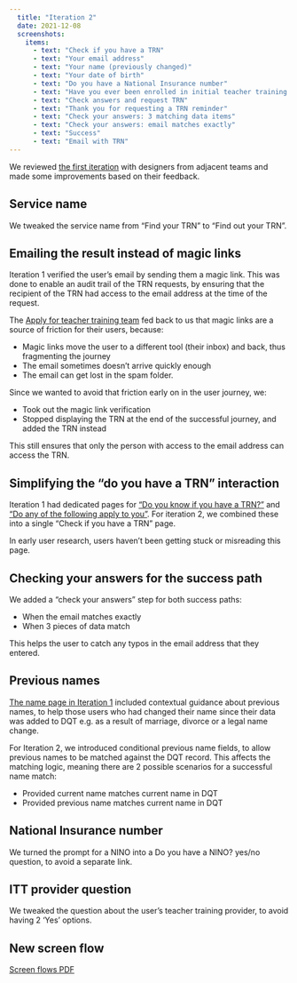 ```yaml
---
  title: "Iteration 2"
  date: 2021-12-08
  screenshots:
    items:
      - text: "Check if you have a TRN"
      - text: "Your email address"
      - text: "Your name (previously changed)"
      - text: "Your date of birth"
      - text: "Do you have a National Insurance number"
      - text: "Have you ever been enrolled in initial teacher training in England or Wales"
      - text: "Check answers and request TRN"
      - text: "Thank you for requesting a TRN reminder"
      - text: "Check your answers: 3 matching data items"
      - text: "Check your answers: email matches exactly"
      - text: "Success"
      - text: "Email with TRN"
---
```


We reviewed [the first iteration](/find-a-lost-trn/initial-design) with designers from adjacent teams and made some improvements based on their feedback.

## Service name

We tweaked the service name from “Find your TRN” to “Find out your TRN”.

## Emailing the result instead of magic links

Iteration 1 verified the user’s email by sending them a magic link. This was done to enable an audit trail of the TRN requests, by ensuring that the recipient of the TRN had access to the email address at the time of the request.

The [Apply for teacher training team](https://bat-design-history.netlify.app/apply-for-teacher-training/) fed back to us that magic links are a source of friction for their users, because:

* Magic links move the user to a different tool (their inbox) and back, thus fragmenting the journey
* The email sometimes doesn’t arrive quickly enough
* The email can get lost in the spam folder.

Since we wanted to avoid that friction early on in the user journey, we:

* Took out the magic link verification
* Stopped displaying the TRN at the end of the successful journey, and added the TRN instead

This still ensures that only the person with access to the email address can access the TRN.

## Simplifying the “do you have a TRN” interaction

Iteration 1 had dedicated pages for [“Do you know if you have a TRN?”](/find-a-lost-trn/initial-design/#do-you-know-if-you-have-a-trn) and [“Do any of the following apply to you”](/find-a-lost-trn/initial-design/#do-any-of-the-following-apply-to-you). For iteration 2, we combined these into a single “Check if you have a TRN” page.

In early user research, users haven’t been getting stuck or misreading this page.

## Checking your answers for the success path

We added a “check your answers” step for both success paths:

* When the email matches exactly
* When 3 pieces of data match

This helps the user to catch any typos in the email address that they entered.

## Previous names

[The name page in Iteration 1](/find-a-lost-trn/initial-design/#what-is-your-name) included contextual guidance about previous names, to help those users who had changed their name since their data was added to DQT e.g. as a result of marriage, divorce or a legal name change.

For Iteration 2, we introduced conditional previous name fields, to allow previous names to be matched against the DQT record. This affects the matching logic, meaning there are 2 possible scenarios for a successful name match:

* Provided current name matches current name in DQT
* Provided previous name matches current name in DQT

## National Insurance number

We turned the prompt for a NINO into a Do you have a NINO? yes/no question, to avoid a separate link.

## ITT provider question

We tweaked the question about the user’s teacher training provider, to avoid having 2 ‘Yes’ options.

## New screen flow

[Screen flows PDF](Find_your_TRN_screen_flows.pdf)
